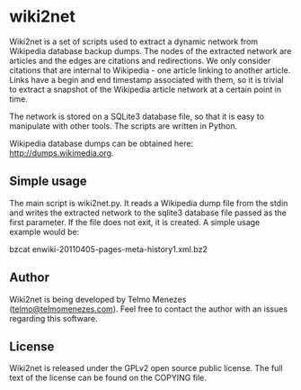 # wiki2net

Wiki2net is a set of scripts used to extract a dynamic network from Wikipedia database backup dumps. The nodes of the extracted network are articles and the edges are citations and redirections. We only consider citations that are internal to Wikipedia - one article linking to another article. Links have a begin and end timestamp associated with them, so it is trivial to extract a snapshot of the Wikipedia article network at a certain point in time.

The network is stored on a SQLite3 database file, so that it is easy to manipulate with other tools. The scripts are written in Python.

Wikipedia database dumps can be obtained here: http://dumps.wikimedia.org.

## Simple usage

The main script is wiki2net.py. It reads a Wikipedia dump file from the stdin and writes the extracted network to the sqlite3 database file passed as the first parameter. If the file does not exit, it is created. A simple usage example would be:

bzcat enwiki-20110405-pages-meta-history1.xml.bz2

## Author

Wiki2net is being developed by Telmo Menezes (telmo@telmomenezes.com). Feel free to contact the author with an issues regarding this software.

## License

Wiki2net is released under the GPLv2 open source public license. The full text of the license can be found on the COPYING file.

